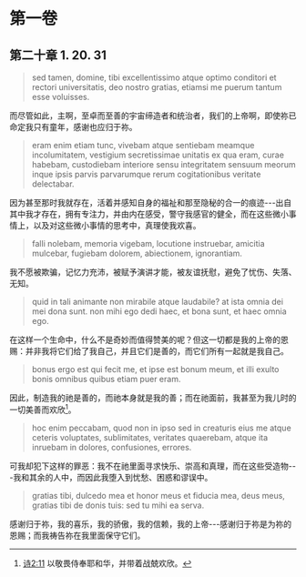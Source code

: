 # 第一卷
## 第二十章 1. 20. 31

> sed tamen, domine, tibi excellentissimo atque optimo conditori et rectori universitatis, deo nostro gratias, etiamsi me puerum tantum esse voluisses.

而尽管如此，主啊，至卓而至善的宇宙缔造者和统治者，我们的上帝啊，即使祢已命定我只有童年，感谢也应归于祢。
<!-- 祢的意志让我只是一个小孩 -->

> eram enim etiam tunc, vivebam atque sentiebam meamque incolumitatem, vestigium secretissimae unitatis ex qua eram, curae habebam, custodiebam interiore sensu integritatem sensuum meorum inque ipsis parvis parvarumque rerum cogitationibus veritate delectabar.

因为甚至那时我就存在，活着并感知自身的福祉和那至隐秘的合一的痕迹---出自其中我才存在，拥有专注力，并由内在感受，警守我感官的健全，而在这些微小事情上，以及对这些微小事情的思考中，真理使我欢喜。

> falli nolebam, memoria vigebam, locutione instruebar, amicitia mulcebar, fugiebam dolorem, abiectionem, ignorantiam.

我不愿被欺骗，记忆力充沛，被赋予演讲才能，被友谊抚慰，避免了忧伤、失落、无知。

> quid in tali animante non mirabile atque laudabile? at ista omnia dei mei dona sunt. non mihi ego dedi haec, et bona sunt, et haec omnia ego.

在这样一个生命中，什么不是奇妙而值得赞美的呢？但这一切都是我的上帝的恩赐：并非我将它们给了我自己，并且它们是善的，而它们所有一起就是我自己。

> bonus ergo est qui fecit me, et ipse est bonum meum, et illi exulto bonis omnibus quibus etiam puer eram.

因此，制造我的祂是善的，而祂本身就是我的善；而在祂面前，我甚至为我儿时的一切美善而欢欣[^1]。

[^1]: [诗2:11](https://biblehub.com/psalms/2-11.htm) 以敬畏侍奉耶和华，并带着战兢欢欣。

> hoc enim peccabam, quod non in ipso sed in creaturis eius me atque ceteris voluptates, sublimitates, veritates quaerebam, atque ita inruebam in dolores, confusiones, errores.

可我却犯下这样的罪恶：我不在祂里面寻求快乐、崇高和真理，而在这些受造物---我和其余的人中，而因此我堕入到忧愁、困惑和谬误中。

> gratias tibi, dulcedo mea et honor meus et fiducia mea, deus meus, gratias tibi de donis tuis: sed tu mihi ea serva.

感谢归于祢，我的喜乐，我的骄傲，我的信赖，我的上帝---感谢归于祢是为祢的恩赐；而我祷告祢在我里面保守它们。
